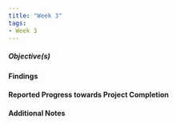 ```yaml
---
title: "Week 3"
tags:
- Week 3
---
```


##### Objective(s)



#### Findings 



#### Reported Progress towards Project Completion



#### Additional Notes


